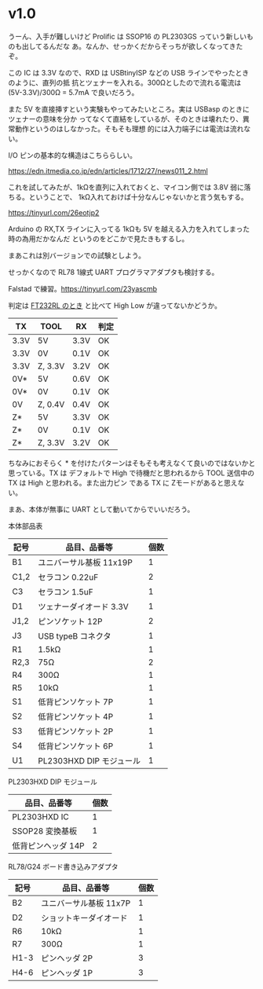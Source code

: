# v1.0

うーん、入手が難しいけど Prolific は SSOP16 の PL2303GS っていう新しいものも出してるんだな
あ。なんか、せっかくだからそっちが欲しくなってきたぞ。

この IC は 3.3V なので、RXD は USBtinyISP などの USB ラインでやったときのように、直列の抵
抗とツェナーを入れる。300Ωとしたので流れる電流は (5V-3.3V)/300Ω = 5.7mA で良いだろう。

また 5V を直接挿すという実験もやってみたいところ。実は USBasp のときにツェナーの意味を分か
ってなくて直結をしているが、そのときは壊れたり、異常動作というのはしなかった。そもそも理想
的には入力端子には電流は流れない。

I/O ピンの基本的な構造はこちららしい。

https://edn.itmedia.co.jp/edn/articles/1712/27/news011_2.html

これを試してみたが、1kΩを直列に入れておくと、マイコン側では 3.8V 弱に落ちる。ということで、
1kΩ入れておけば十分なんじゃないかと言う気もする。

https://tinyurl.com/26eotjp2

Arduino の RX,TX ラインに入ってる 1kΩも 5V を越える入力を入れてしまった時の為用だかなんだ
というのをどこかで見たきもするし。

まあこれは別バージョンでの試験としよう。

せっかくなので RL78 1線式 UART プログラマアダプタも検討する。

Falstad で練習。https://tinyurl.com/23yascmb

判定は [FT232RL のとき](https://tinyurl.com/25pmutjl) と比べて High Low が違ってないかどうか。

| TX | TOOL | RX | 判定 |
| --- | --- | --- | --- |
| 3.3V | 5V | 3.3V | OK |
| 3.3V | 0V | 0.1V | OK |
| 3.3V | Z, 3.3V | 3.2V | OK |
| 0V* | 5V | 0.6V | OK |
| 0V* | 0V | 0.1V | OK |
| 0V | Z, 0.4V | 0.4V | OK |
| Z* | 5V | 3.3V | OK |
| Z* | 0V | 0.1V | OK |
| Z* | Z, 3.3V | 3.2V | OK|

ちなみにおそらく * を付けたパターンはそもそも考えなくて良いのではないかと思っている。TX は
デフォルトで High で待機だと思われるから TOOL 送信中の TX は High と思われる。また出力ピン
である TX に Zモードがあると思えない。

まあ、本体が無事に UART として動いてからでいいだろう。

本体部品表 

| 記号 | 品目、品番等 | 個数 |
| ---  | ---          | ---  |
| B1   | ユニバーサル基板 11x19P | 1 |
| C1,2 | セラコン 0.22uF         | 2 |
| C3   | セラコン 1.5uF          | 1 |
| D1   | ツェナーダイオード 3.3V | 1 |
| J1,2 | ピンソケット 12P        | 2 |
| J3   | USB typeB コネクタ      | 1 |
| R1   | 1.5kΩ                  | 1 |
| R2,3 | 75Ω                    | 2 |
| R4   | 300Ω                   | 1 |
| R5   | 10kΩ                   | 1 |
| S1   | 低背ピンソケット 7P     | 1 |
| S2   | 低背ピンソケット 4P     | 1 |
| S3   | 低背ピンソケット 2P     | 1 |
| S4   | 低背ピンソケット 6P     | 1 |
| U1   | PL2303HXD DIP モジュール | 1 |

PL2303HXD DIP モジュール 

| 品目、品番等             | 個数 |
| ---                      | ---  |
| PL2303HXD IC             | 1    |
| SSOP28 変換基板          | 1    |
| 低背ピンヘッダ 14P       | 2    |

RL78/G24 ボード書き込みアダプタ

| 記号 | 品目、品番等             | 個数 |
| ---  | ---                      | ---  |
| B2   | ユニバーサル基板 11x7P   | 1    |
| D2   | ショットキーダイオード   | 1    |
| R6   | 10kΩ                    | 1    |
| R7   | 300Ω                    | 1    |
| H1-3 | ピンヘッダ 2P            | 3    |
| H4-6 | ピンヘッダ 1P            | 3    |

